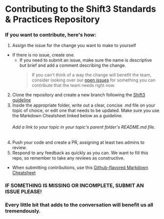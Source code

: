 # Contributing to the Shift3 Standards & Practices Repository

### If you want to contribute, here's how:

1. Assign the issue for the change you want to make to yourself

- If there is no issue, create one.
  - If you need to submit an issue, make sure the name is descriptive but brief and add a comment describing the change.
    > If you can't think of a way the change will benefit the team, consider looking over our [open issues](https://github.com/Shift3/standards-and-practices/issues?q=is%3Aopen+is%3Aissue+label%3A%22Good+First+Contribution%22) for something you can contribute that the team needs right now.

2. Clone the repository and create a new branch following the [Shift3 guideline](git-and-github/branching.md)
3. Inside the appropriate folder, write out a clear, concise .md file on your topic of choice, or edit one that needs to be updated. Make sure you use the Markdown Cheatsheet linked below as a guideline.
   ###### Add a link to your topic in your topic's parent folder's README<span>.md file.
4. Push your code and create a PR, assigning at least two admins to review.
5. Respond to any feedback as quickly as you can. We want to fill this repo, so remember to take any reviews as constructive.

- When submitting contributions, use this [Github-flavored Markdown Cheatsheet](https://github.com/adam-p/markdown-here/wiki/Markdown-Cheatsheet)

### IF SOMETHING IS MISSING OR INCOMPLETE, SUBMIT AN ISSUE PLEASE!

### Every little bit that adds to the conversation will benefit us all tremendously.
